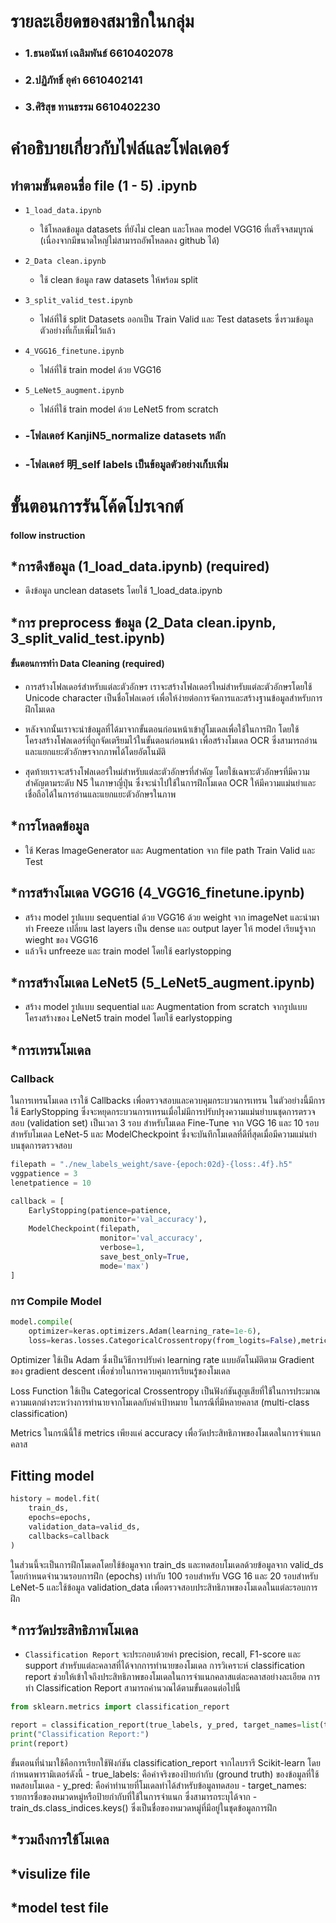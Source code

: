 # รายละเอียดของสมาชิกในกลุ่ม

- ### 1.ธนอนันท์ เฉลิมพันธ์ 6610402078
- ### 2.ปฏิภัทธิ์ อุคำ 6610402141
- ### 3.ศิริสุข ทานธรรม 6610402230

# คำอธิบายเกี่ยวกับไฟล์และโฟลเดอร์

## ทำตามขั้นตอนชื่อ file (1 - 5) .ipynb

- `1_load_data.ipynb`
  - ใช้โหลดข้อมูล datasets ที่ยังไม่ clean และโหลด model VGG16 ที่เสร็จจสมบูรณ์ (เนื่องจากมีขนาดใหญ่ไม่สามารถอัพโหลดลง github ได้)
- `2_Data clean.ipynb`
  - ใช้ clean ข้อมูล raw datasets ให้พร้อม split
- `3_split_valid_test.ipynb`
  - ไฟล์ที่ใช้ split Datasets ออกเป็น Train Valid และ Test datasets ซึ่งรวมข้อมูลตัวอย่างที่เก็บเพิ่มไว้แล้ว
- `4_VGG16_finetune.ipynb`
  - ไฟล์ที่ใช้ train model ด้วย VGG16
- `5_LeNet5_augment.ipynb`

  - ไฟล์ที่ใช้ train model ด้วย LeNet5 from scratch

- ### -โฟลเดอร์ KanjiN5_normalize datasets หลัก
- ### -โฟลเดอร์ 明\_self labels เป็นข้อมูลตัวอย่างเก็บเพิ่ม

# ขั้นตอนการรันโค้ดโปรเจกต์

#### follow instruction

## \*การดึงข้อมูล (1_load_data.ipynb) (required)

- ดึงข้อมูล unclean datasets โดยใช้ 1_load_data.ipynb

## \*การ preprocess ข้อมูล (2_Data clean.ipynb, 3_split_valid_test.ipynb)

#### ขั้นตอนการทำำ Data Cleaning (required)

- การสร้างโฟลเดอร์สำหรับแต่ละตัวอักษร เราจะสร้างโฟลเดอร์ใหม่สำหรับแต่ละตัวอักษรโดยใช้ Unicode character เป็นชื่อโฟลเดอร์ เพื่อให้ง่ายต่อการจัดการและสร้างฐานข้อมูลสำหรับการฝึกโมเดล

- หลังจากนั้นเราจะนำข้อมูลที่ได้มาจากขั้นตอนก่อนหน้าเข้าสู่โมเดลเพื่อใช้ในการฝึก โดยใช้โครงสร้างโฟลเดอร์ที่ถูกจัดเตรียมไว้ในขั้นตอนก่อนหน้า เพื่อสร้างโมเดล OCR ซึ่งสามารถอ่านและแยกแยะตัวอักษรจากภาพได้โดยอัตโนมัติ

- สุดท้ายเราจะสร้างโฟลเดอร์ใหม่สำหรับแต่ละตัวอักษรที่สำคัญ โดยใช้เฉพาะตัวอักษรที่มีความสำคัญตามระดับ N5 ในภาษาญี่ปุ่น ซึ่งจะนำไปใช้ในการฝึกโมเดล OCR ให้มีความแม่นยำและเชื่อถือได้ในการอ่านและแยกแยะตัวอักษรในภาพ

## \*การโหลดข้อมูล

- ใช้ Keras ImageGenerator และ Augmentation จาก file path Train Valid และ Test

## \*การสร้างโมเดล VGG16 (4_VGG16_finetune.ipynb)

- สร้าง model รูปแบบ sequential ด้วย VGG16 ด้วย weight จาก imageNet และนำมาทำ Freeze เปลี่ยน last layers เป็น dense และ output layer ให้ model เรียนรู้จาก wieght ของ VGG16
- แล้วจึง unfreeze และ train model โดยใช้ earlystopping

## \*การสร้างโมเดล LeNet5 (5_LeNet5_augment.ipynb)

- สร้าง model รูปแบบ sequential และ Augmentation from scratch จากรูปแบบ โครงสร้างของ LeNet5 train model โดยใช้ earlystopping

## \*การเทรนโมเดล

### Callback

ในการเทรนโมเดล เราใช้ Callbacks เพื่อตรวจสอบและควบคุมกระบวนการเทรน ในตัวอย่างนี้มีการใช้ EarlyStopping ซึ่งจะหยุดกระบวนการเทรนเมื่อไม่มีการปรับปรุงความแม่นยำบนชุดการตรวจสอบ (validation set) เป็นเวลา 3 รอบ สำหรับโมเดล Fine-Tune จาก VGG 16 และ 10 รอบ สำหรับโมเดล LeNet-5 และ ModelCheckpoint ซึ่งจะบันทึกโมเดลที่ดีที่สุดเมื่อมีความแม่นยำบนชุดการตรวจสอบ

```py
filepath = "./new_labels_weight/save-{epoch:02d}-{loss:.4f}.h5"
vggpatience = 3
lenetpatience = 10

callback = [
    EarlyStopping(patience=patience,
                    monitor='val_accuracy'),
    ModelCheckpoint(filepath,
                    monitor='val_accuracy',
                    verbose=1,
                    save_best_only=True,
                    mode='max')
]
```

### การ Compile Model

```py
model.compile(
    optimizer=keras.optimizers.Adam(learning_rate=1e-6),
    loss=keras.losses.CategoricalCrossentropy(from_logits=False),metrics=['accuracy'])
```

Optimizer ใช้เป็น Adam ซึ่งเป็นวิธีการปรับค่า learning rate แบบอัตโนมัติตาม Gradient ของ gradient descent เพื่อช่วยในการควบคุมการเรียนรู้ของโมเดล

Loss Function ใช้เป็น Categorical Crossentropy เป็นฟังก์ชันสูญเสียที่ใช้ในการประมาณความแตกต่างระหว่างการทำนายจากโมเดลกับค่าเป้าหมาย ในกรณีที่มีหลายคลาส (multi-class classification)

Metrics ในกรณีนี้ใช้ metrics เพียงแค่ accuracy เพื่อวัดประสิทธิภาพของโมเดลในการจำแนกคลาส

## Fitting model

```py
history = model.fit(
    train_ds,
    epochs=epochs,
    validation_data=valid_ds,
    callbacks=callback
)
```

ในส่วนนี้จะเป็นการฝึกโมเดลโดยใช้ข้อมูลจาก train_ds และทดสอบโมเดลด้วยข้อมูลจาก valid_ds โดยกำหนดจำนวนรอบการฝึก (epochs) เท่ากับ 100 รอบสำหรับ VGG 16 และ 20 รอบสำหรับ LeNet-5 และใช้ข้อมูล validation_data เพื่อตรวจสอบประสิทธิภาพของโมเดลในแต่ละรอบการฝึก

## \*การวัดประสิทธิภาพโมเดล
  - `Classification Report` จะประกอบด้วยค่า precision, recall, F1-score และ support สำหรับแต่ละคลาสที่ได้จากการทำนายของโมเดล การวิเคราะห์ classification report ช่วยให้เข้าใจถึงประสิทธิภาพของโมเดลในการจำแนกคลาสแต่ละคลาสอย่างละเอียด
  การทำ Classification Report สามารถคำนวณได้ตามขั้นตอนต่อไปนี้

  ```py
  from sklearn.metrics import classification_report

  report = classification_report(true_labels, y_pred, target_names=list(train_ds.class_indices.keys()))
  print("Classification Report:")
  print(report)
  ```
  ขั้นตอนที่นำมาใช้คือการเรียกใช้ฟังก์ชัน classification_report จากไลบรารี Scikit-learn โดยกำหนดพารามิเตอร์ดังนี้
    - true_labels: คือค่าจริงของป้ายกำกับ (ground truth) ของข้อมูลที่ใช้ทดสอบโมเดล
    - y_pred: คือค่าทำนายที่โมเดลทำได้สำหรับข้อมูลทดสอบ
    - target_names: รายการชื่อของหมวดหมู่หรือป้ายกำกับที่ใช้ในการจำแนก ซึ่งสามารถระบุได้จาก 
    - train_ds.class_indices.keys() ซึ่งเป็นชื่อของหมวดหมู่ที่มีอยู่ในชุดข้อมูลการฝึก

  

## \*รวมถึงการใช้โมเดล

## \*visulize file

## \*model test file
